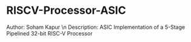 # RISCV-Processor-ASIC

Author: Soham Kapur
\n Description: ASIC Implementation of a 5-Stage Pipelined 32-bit RISC-V Processor
